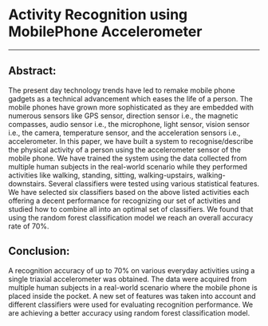 # Activity Recognition using MobilePhone Accelerometer

-------------
Abstract:
-
The present day technology trends have led to remake mobile phone gadgets as a technical advancement which eases
the life of a person. The mobile phones have grown more sophisticated as they are embedded with numerous sensors like
GPS sensor, direction sensor i.e., the magnetic compasses, audio sensor i.e., the microphone, light sensor, vision sensor i.e.,
the camera, temperature sensor, and the acceleration sensors i.e., accelerometer. In this paper, we have built a system to
recognise/describe the physical activity of a person using the accelerometer sensor of the mobile phone. We have trained
the system using the data collected from multiple human subjects in the real-world scenario while they performed activities
like walking, standing, sitting, walking-upstairs, walking-downstairs. Several classifiers were tested using various statistical
features. We have selected six classifiers based on the above listed activities each offering a decent performance for recognizing
our set of activities and studied how to combine all into an optimal set of classifiers. We found that using the random forest
classification model we reach an overall accuracy rate of 70%. 


Conclusion:
-
A recognition accuracy of up to 70% on various everyday activities using a single triaxial accelerometer was
obtained. The data were acquired from multiple human subjects in a real-world scenario where the mobile phone is placed
inside the pocket. A new set of features was taken into account and different classifiers were used for evaluating recognition
performance. We are achieving a better accuracy using random forest classification model.
